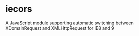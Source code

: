 iecors
======

A JavaScript module supporting automatic switching between XDomainRequest and XMLHttpRequest for IE8 and 9
